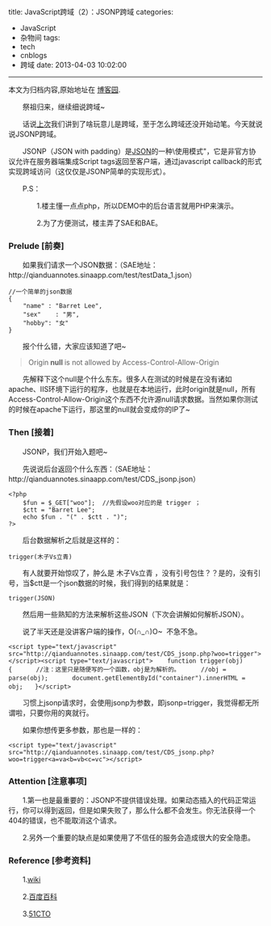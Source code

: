 title: JavaScript跨域（2）：JSONP跨域
categories:
  - JavaScript
  - 杂物间
tags:
  - tech
  - cnblogs
  - 跨域
date: 2013-04-03 10:02:00
---

<div class="history-article">本文为归档内容,原始地址在 <a href="http://www.cnblogs.com/hustskyking/archive/2013/04/03/CDS_jsonp.html" target="_blank">博客园</a>.</div>

<p>　　祭祖归来，继续细说跨域~</p>
<p>　　话说<a title="什么是跨域" href="http://www.cnblogs.com/hustskyking/archive/2013/03/31/CDS-introduce.html" target="_blank">上次</a>我们讲到了啥玩意儿是跨域，至于怎么跨域还没开始动笔。今天就说说JSONP跨域。</p>
<p>　　JSONP（JSON with padding）是<a class="titlelink" href="http://www.cnblogs.com/hustskyking/articles/2986357.html">JSON</a>的一种\使用模式"，它是非官方协议<span>允许在服务器端集成Script tags返回至客户端，通过javascript callback的形式实现跨域访问（这仅仅是JSONP简单的实现形式）。</span></p>
<p>　　P.S：</p>
<p>　　　　1.楼主懂一点点php，所以DEMO中的后台语言就用PHP来演示。</p>
<p>　　　　2.为了方便测试，楼主弄了SAE和BAE。</p>


<h3>Prelude [前奏]</h3>
<p>　　如果我们请求一个JSON数据：（SAE地址：<span>http://qianduannotes.sinaapp.com/test/testData_1.json</span>）</p>

```
//一个简单的json数据
{
    "name" : "Barret Lee",
    "sex"    : "男",
    "hobby": "女"
}

```

<p>　　报个什么错，大家应该知道了吧~&nbsp;</p>
<blockquote>
<p><span>Origin<span><strong>&nbsp;null&nbsp;</strong></span>is not allowed by Access-Control-Allow-Origin</span></p>
</blockquote>
<p>　　先解释下这个null是个什么东东。很多人在测试的时候是在没有诸如apache、IIS环境下运行的程序，也就是在本地运行，此时origin就是null，所有<span>Access-Control-Allow-Origin这个东西不允许源null请求数据。当然如果你测试的时候在apache下运行，那这里的null就会变成你的IP了~</span></p>


<h3><span>Then [接着]</span></h3>
<p><span>　　JSONP，我们开始入题吧~&nbsp;</span></p>
<p><span>　　先说说后台返回个什么东西：（SAE地址：<span>http://qianduannotes.sinaapp.com/test/CDS_jsonp.json</span>）</span></p>

```
<?php
    $fun = $_GET["woo"];  //先假设woo对应的是 trigger ；
    $ctt = "Barret Lee";
    echo $fun . "(" . $ctt . ")";
?>

```

<p>　　后台数据解析之后就是这样的：</p>

```
trigger(木子Vs立青)

```

<p>　　有人就要开始惊叹了，肿么是 木子Vs立青&nbsp;，没有引号包住？？是的，没有引号，当$ctt是一个json数据的时候，我们得到的结果就是：</p>

```
trigger(JSON)

```

<p>　　然后用一些熟知的方法来解析这些JSON（下次会讲解如何解析JSON）。</p>
<p>　　说了半天还是没讲客户端的操作，O(&cap;_&cap;)O~ &nbsp;不急不急。</p>

```
<script type="text/javascript" src="http://qianduannotes.sinaapp.com/test/CDS_jsonp.php?woo=trigger"></script><script type="text/javascript">    function trigger(obj){　　　　//注：这里只是随便写的一个函数，obj是为解析的。　　　　//obj = parse(obj);　　　　document.getElementById("container").innerHTML = obj;　　}</script>

```

<p>　　习惯上jsonp请求时，会使用jsonp为参数，即<span>jsonp=trigger</span>，我觉得都无所谓啦，只要你用的爽就行。</p>
<p>　　如果你想传更多参数，那也是一样的：</p>

```
<script type="text/javascript" src="http://qianduannotes.sinaapp.com/test/CDS_jsonp.php?woo=trigger<a=va<b=vb<c=vc"></script>

```



<h3>Attention [注意事项]</h3>
<p>　　1.第一也是最重要的：JSONP不提供错误处理。如果动态插入的代码正常运行，你可以得到返回，但是如果失败了，那么什么都不会发生。你无法获得一个404的错误，也不能取消这个请求。</p>
<p>　　2.另外一个重要的缺点是如果使用了不信任的服务会造成很大的安全隐患。</p>


<h3>Reference [参考资料]</h3>
<p>　　1.<a title="wiki jsonp" href="http://zh.wikipedia.org/zh-cn/JSONP" target="_blank">wiki</a></p>
<p>　　2.<a title="百度百科 jsonp" href="http://baike.baidu.com/view/2131174.htm" target="_blank">百度百科</a></p>
<p>　　3.<a title="jsonp" href="http://developer.51cto.com/art/201105/264791.htm" target="_blank">51CTO</a></p>